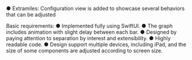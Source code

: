 ● Extramiles: Configuration view is added to showcase several behaviors that can be adjusted

Basic requirements:
● Implemented fully using SwiftUI.
● The graph includes animation with slight delay between each bar.
● Designed by paying attention to separation by interest and extensibility.
● Highly readable code.
● Design support multiple devices, including iPad, and the size of some components are adjusted according to screen size.
